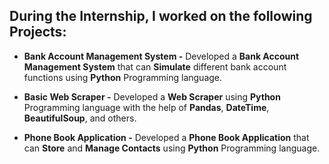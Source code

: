 ## During the Internship, I worked on the following Projects: 

  - **Bank Account Management System -** Developed a **Bank Account Management System** that can **Simulate** different bank account functions using **Python** Programming language.

 - **Basic Web Scraper -** Developed a **Web Scraper** using **Python** Programming language with the help of **Pandas**, **DateTime**, **BeautifulSoup**, and others.

 - **Phone Book Application -** Developed a **Phone Book Application** that can **Store** and **Manage Contacts** using **Python** Programming language.
